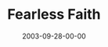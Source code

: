---
layout: message
category: message
series: "Fear Factor"
title: "Fearless Faith"
date: 2003-09-28-00-00
message_id: 204
audio: "http://s3.amazonaws.com/crossroads-media/media/legacy/mp3/FF_04_09-28-03_Fearless_Faith.mp3"
audio-duration: "38:33"
explicit: "N"
---